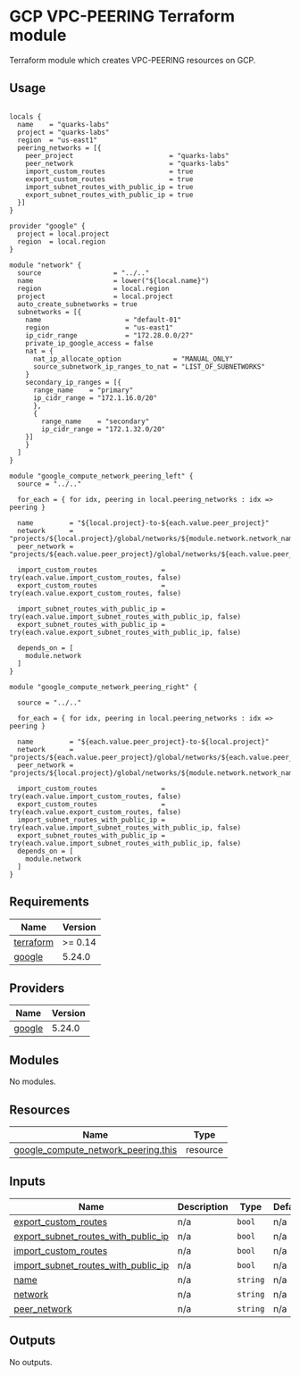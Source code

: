 # GCP VPC-PEERING Terraform module

Terraform module which creates VPC-PEERING resources on GCP.

## Usage

```hcl

locals {
  name    = "quarks-labs"
  project = "quarks-labs"
  region  = "us-east1"
  peering_networks = [{
    peer_project                        = "quarks-labs"
    peer_network                        = "quarks-labs"
    import_custom_routes                = true
    export_custom_routes                = true
    import_subnet_routes_with_public_ip = true
    export_subnet_routes_with_public_ip = true
  }]
}

provider "google" {
  project = local.project
  region  = local.region
}

module "network" {
  source                  = "../.."
  name                    = lower("${local.name}")
  region                  = local.region
  project                 = local.project
  auto_create_subnetworks = true
  subnetworks = [{
    name                     = "default-01"
    region                   = "us-east1"
    ip_cidr_range            = "172.28.0.0/27"
    private_ip_google_access = false
    nat = {
      nat_ip_allocate_option             = "MANUAL_ONLY"
      source_subnetwork_ip_ranges_to_nat = "LIST_OF_SUBNETWORKS"
    }
    secondary_ip_ranges = [{
      range_name    = "primary"
      ip_cidr_range = "172.1.16.0/20"
      },
      {
        range_name    = "secondary"
        ip_cidr_range = "172.1.32.0/20"
    }]
    }
  ]
}

module "google_compute_network_peering_left" {
  source = "../.."

  for_each = { for idx, peering in local.peering_networks : idx => peering }

  name         = "${local.project}-to-${each.value.peer_project}"
  network      = "projects/${local.project}/global/networks/${module.network.network_name}"
  peer_network = "projects/${each.value.peer_project}/global/networks/${each.value.peer_network}"

  import_custom_routes                = try(each.value.import_custom_routes, false)
  export_custom_routes                = try(each.value.export_custom_routes, false)

  import_subnet_routes_with_public_ip = try(each.value.import_subnet_routes_with_public_ip, false)
  export_subnet_routes_with_public_ip = try(each.value.export_subnet_routes_with_public_ip, false)

  depends_on = [
    module.network
  ]
}

module "google_compute_network_peering_right" {

  source = "../.."

  for_each = { for idx, peering in local.peering_networks : idx => peering }

  name         = "${each.value.peer_project}-to-${local.project}"
  network      = "projects/${each.value.peer_project}/global/networks/${each.value.peer_network}"
  peer_network = "projects/${local.project}/global/networks/${module.network.network_name}"

  import_custom_routes                = try(each.value.import_custom_routes, false)
  export_custom_routes                = try(each.value.export_custom_routes, false)
  import_subnet_routes_with_public_ip = try(each.value.import_subnet_routes_with_public_ip, false)
  export_subnet_routes_with_public_ip = try(each.value.import_subnet_routes_with_public_ip, false)
  depends_on = [
    module.network
  ]
}

```

## Requirements

| Name | Version |
|------|---------|
| <a name="requirement_terraform"></a> [terraform](#requirement\_terraform) | >= 0.14 |
| <a name="requirement_google"></a> [google](#requirement\_google) | 5.24.0 |

## Providers

| Name | Version |
|------|---------|
| <a name="provider_google"></a> [google](#provider\_google) | 5.24.0 |

## Modules

No modules.

## Resources

| Name | Type |
|------|------|
| [google_compute_network_peering.this](https://registry.terraform.io/providers/hashicorp/google/5.24.0/docs/resources/compute_network_peering) | resource |

## Inputs

| Name | Description | Type | Default | Required |
|------|-------------|------|---------|:--------:|
| <a name="input_export_custom_routes"></a> [export\_custom\_routes](#input\_export\_custom\_routes) | n/a | `bool` | n/a | yes |
| <a name="input_export_subnet_routes_with_public_ip"></a> [export\_subnet\_routes\_with\_public\_ip](#input\_export\_subnet\_routes\_with\_public\_ip) | n/a | `bool` | n/a | yes |
| <a name="input_import_custom_routes"></a> [import\_custom\_routes](#input\_import\_custom\_routes) | n/a | `bool` | n/a | yes |
| <a name="input_import_subnet_routes_with_public_ip"></a> [import\_subnet\_routes\_with\_public\_ip](#input\_import\_subnet\_routes\_with\_public\_ip) | n/a | `bool` | n/a | yes |
| <a name="input_name"></a> [name](#input\_name) | n/a | `string` | n/a | yes |
| <a name="input_network"></a> [network](#input\_network) | n/a | `string` | n/a | yes |
| <a name="input_peer_network"></a> [peer\_network](#input\_peer\_network) | n/a | `string` | n/a | yes |

## Outputs

No outputs.